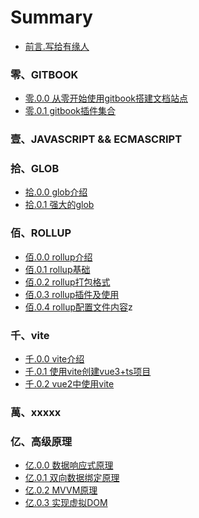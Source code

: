 # Summary

* [前言.写给有缘人](README.md)

### 零、GITBOOK

* [零.0.0 从零开始使用gitbook搭建文档站点](gitbook/0.0.0.md)
* [零.0.1 gitbook插件集合](gitbook/0.0.1.md)

### 壹、JAVASCRIPT && ECMASCRIPT

### 拾、GLOB

* [拾.0.0 glob介绍](glob/0.0.0.md)
* [拾.0.1 强大的glob](glob/0.0.1.md)

### 佰、ROLLUP

* [佰.0.0 rollup介绍](rollup/0.0.0.md)
* [佰.0.1 rollup基础](rollup/0.0.1.md)
* [佰.0.2 rollup打包格式](rollup/0.0.2.md)
* [佰.0.3 rollup插件及使用](rollup/0.0.3.md)
* [佰.0.4 rollup配置文件内容](rollup/0.0.4.md)z

### 千、vite

* [千.0.0 vite介绍](vite/0.0.0.md)
* [千.0.1 使用vite创建vue3+ts项目](vite/0.0.1.md)
* [千.0.2 vue2中使用vite](vite/0.0.2.md)

### 萬、xxxxx

### 亿、高级原理

* [亿.0.0 数据响应式原理](senior/0.0.0.md)
* [亿.0.1 双向数据绑定原理](senior/0.0.1.md)
* [亿.0.2 MVVM原理](senior/0.0.2.md)
* [亿.0.3 实现虚拟DOM](senior/0.0.3.md)<!-- http://foio.github.io/virtual-dom/ -->